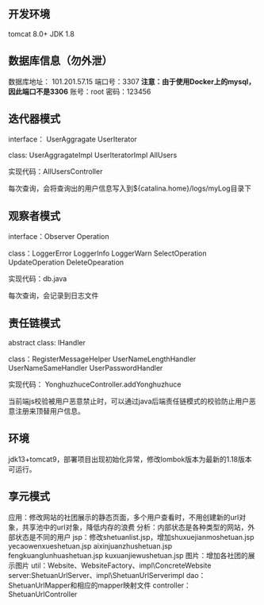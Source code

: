 ## 开发环境
tomcat 8.0+
JDK 1.8

## 数据库信息（勿外泄）
数据库地址： 101.201.57.15
端口号：3307      **注意：由于使用Docker上的mysql，因此端口不是3306**
账号：root
密码：123456


## 迭代器模式
interface： UserAggragate   UserIterator

class: UserAggragateImpl  UserIteratorImpl  AllUsers

实现代码：AllUsersController

每次查询，会将查询出的用户信息写入到${catalina.home}/logs/myLog目录下


## 观察者模式
interface：Observer    Operation

class：LoggerError  LoggerInfo  LoggerWarn  SelectOperation UpdateOperation DeleteOpearation

实现代码：db.java

每次查询，会记录到日志文件  



## 责任链模式
abstract class: IHandler

class：RegisterMessageHelper  UserNameLengthHandler 
UserNameSameHandler  UserPasswordHandler

实现代码： YonghuzhuceController.addYonghuzhuce

当前端js校验被用户恶意禁止时，可以通过java后端责任链模式的校验防止用户恶意注册来顶替用户信息。



## 环境
jdk13+tomcat9，部署项目出现初始化异常，修改lombok版本为最新的1.18版本可运行。

## 享元模式
应用：修改网站的社团展示的静态页面，多个用户查看时，不用创建新的url对象，共享池中的url对象，降低内存的浪费
分析：内部状态是各种类型的网站，外部状态是不同的用户
jsp：修改shetuanlist.jsp，增加shuxuejianmoshetuan.jsp  yecaowenxueshetuan.jsp aixinjuanzhushetuan.jsp fengkuanglunhuashetuan.jsp kuxuanjiewushetuan.jsp
图片：增加各社团的展示图片
util：Website、WebsiteFactory、impl\ConcreteWebsite
server:ShetuanUrlServer、impl\ShetuanUrlServerimpl
dao：ShetuanUrlMapper和相应的mapper映射文件
controller：ShetuanUrlController
